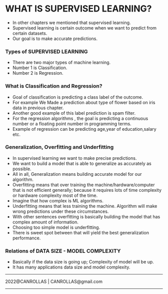 # WHAT IS SUPERVISED LEARNING?

- In other chapters we mentioned that supervised learning.
- Supervised learning is certain outcome when we want to predict from certain datasets.
- Our goal is to make accurate predictions.

### Types of  SUPERVISED LEARNING

- There are two major types of machine learning.
- Number 1 is Classification.
- Number 2 is Regression.

### What is Classification and Regression?

- Goal of classification is predicting a class label of the outcome.
- For example We Made a prediction about type of flower based on iris data in previous chapter.
- Another good example of this label prediction is spam filter.
- For the regression algorithms , the goal is predicting a continuous number or a floating point number in programming terms.
- Example of regression can be predicting age,year of education,salary  etc.

### Generalization, Overfitting and Underfitting

- In supervised learning we want to make precise predictions.
- We want to build a model that is able to generalize as accurately as possible.
- All in all, Generalization means building accurate model for our algorithm.
- Overfitting means that over training the machine/hardware/computer that is not efficient generally; because it requires lots of time complexity or hardware complexity most of the time.
- Imagine that how complex is ML algorithms.
- Underfitting means that less training the machine. Algorithm will make wrong predictions under these circumstances.
- With other sentences overfitting is basically building the model that has complex amount of information.
- Choosing too simple model is underfitting.
- There is sweet spot between that will yield the best generalization performance.

### Relations of DATA SIZE - MODEL COMPLEXITY

- Basically if the data size is going up; Complexity of model will be up.
- It has many applications data size and model complexity.

<hr>
2022@CANROLLAS | CANROLLAS@gmail.com
<hr>
